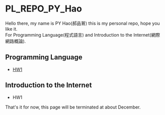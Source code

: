 PL_REPO_PY_Hao
===
Hello there, my name is PY Hao(郝品𦱀) this is my personal repo, hope you like it.<br>
For Programming Language(程式語言) and Introduction to the Internet(網際網路概論).

Programming Language
---
* [HW1](https://github.com/Disaster4255/PL_REPO_PY_Hao/blob/6acfa786e260f6cda1422ada375e3d13a6cd0384/ProgrammingLanguage114_1_HW1.ipynb)

Introduction to the Internet
---
* HW1

That's it for now, this page will be terminated at about December.